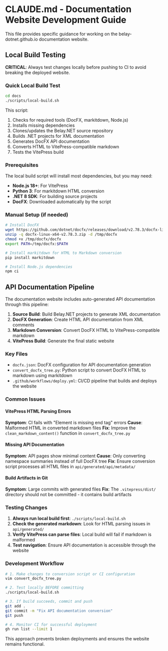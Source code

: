 # CLAUDE.md - Documentation Website Development Guide

This file provides specific guidance for working on the belay-dotnet.github.io documentation website.

## Local Build Testing

**CRITICAL**: Always test changes locally before pushing to CI to avoid breaking the deployed website.

### Quick Local Build Test

```bash
cd docs
./scripts/local-build.sh
```

This script:
1. Checks for required tools (DocFX, markitdown, Node.js)
2. Installs missing dependencies
3. Clones/updates the Belay.NET source repository
4. Builds .NET projects for XML documentation
5. Generates DocFX API documentation
6. Converts HTML to VitePress-compatible markdown
7. Tests the VitePress build

### Prerequisites

The local build script will install most dependencies, but you may need:

- **Node.js 18+**: For VitePress
- **Python 3**: For markitdown HTML conversion
- **.NET 8 SDK**: For building source projects
- **DocFX**: Downloaded automatically by the script

### Manual Setup (if needed)

```bash
# Install DocFX
wget https://github.com/dotnet/docfx/releases/download/v2.78.3/docfx-linux-x64-v2.78.3.zip
unzip -q docfx-linux-x64-v2.78.3.zip -d /tmp/docfx
chmod +x /tmp/docfx/docfx
export PATH=/tmp/docfx:$PATH

# Install markitdown for HTML to Markdown conversion
pip install markitdown

# Install Node.js dependencies
npm ci
```

## API Documentation Pipeline

The documentation website includes auto-generated API documentation through this pipeline:

1. **Source Build**: Build Belay.NET projects to generate XML documentation
2. **DocFX Generation**: Create HTML API documentation from XML comments
3. **Markdown Conversion**: Convert DocFX HTML to VitePress-compatible markdown
4. **VitePress Build**: Generate the final static website

### Key Files

- `docfx.json`: DocFX configuration for API documentation generation
- `convert_docfx_tree.py`: Python script to convert DocFX HTML to markdown using markitdown
- `.github/workflows/deploy.yml`: CI/CD pipeline that builds and deploys the website

### Common Issues

#### VitePress HTML Parsing Errors
**Symptom**: CI fails with "Element is missing end tag" errors
**Cause**: Malformed HTML in converted markdown files
**Fix**: Improve the `clean_markdown_content()` function in `convert_docfx_tree.py`

#### Missing API Documentation
**Symptom**: API pages show minimal content
**Cause**: Only converting namespace summaries instead of full DocFX tree
**Fix**: Ensure conversion script processes all HTML files in `api/generated/api/metadata/`

#### Build Artifacts in Git
**Symptom**: Large commits with generated files
**Fix**: The `.vitepress/dist/` directory should not be committed - it contains build artifacts

### Testing Changes

1. **Always run local build first**: `./scripts/local-build.sh`
2. **Check the generated markdown**: Look for HTML parsing issues in `api/generated/`
3. **Verify VitePress can parse files**: Local build will fail if markdown is malformed
4. **Test navigation**: Ensure API documentation is accessible through the website

### Development Workflow

```bash
# 1. Make changes to conversion script or CI configuration
vim convert_docfx_tree.py

# 2. Test locally BEFORE committing
./scripts/local-build.sh

# 3. If build succeeds, commit and push
git add .
git commit -m "Fix API documentation conversion"
git push

# 4. Monitor CI for successful deployment
gh run list --limit 1
```

This approach prevents broken deployments and ensures the website remains functional.
